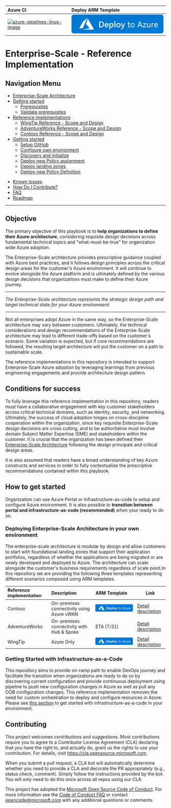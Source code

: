 | Azure CI | Deploy ARM Template |
|:-------------|:--------------|
| [![azure-pipelines-linux-image][]][azure-pipelines-linux-site] | [![Deploy To Azure](https://raw.githubusercontent.com/Azure/azure-quickstart-templates/master/1-CONTRIBUTION-GUIDE/images/deploytoazure.svg?sanitize=true)](https://ms.portal.azure.com/?feature.customportal=false#create/Microsoft.Template/uri/https%3A%2F%2Fraw.githubusercontent.com%2FAzure%2FAzOps%2Fmaster%2Ftemplate%2Fux-foundation.json) |

[azure-pipelines-linux-image]: https://dev.azure.com/mscet/Enterprise-Scale/_apis/build/status/master/CI%20-%20Linux?branchName=master
[azure-pipelines-linux-site]: https://dev.azure.com/mscet/Enterprise-Scale/_build/latest?definitionId=8&branchName=master

# Enterprise-Scale - Reference Implementation

## Navigation Menu

* [Enterprise-Scale Architecture](./docs/EnterpriseScale-Architecture.md)
* [Getting started](./docs/Deploy/Getting-Started.md)
  * [Prerequisites](./docs/Deploy/Prerequisites.md)
  * [Validate prerequisites](./docs/Deploy/Validate-prereqs.md)
* [Reference implementations](./docs/reference/Readme.md)
  * [WingTip Reference - Scope and Design](./docs/reference/wingtip/README.md)
  * [AdventureWorks Reference - Scope and Design](./docs/reference/adventureworks/README.md)
  * [Contoso Reference - Scope and Design](./docs/reference/contoso/Readme.md)
* [Getting started](./docs/Deploy/getting-started.md)
  * [Setup GitHub](./docs/Deploy/setup-github.md)
  * [Configure own environment](./docs/Deploy/configure-own-environment.md)
  * [Discovery and initialize](./docs/Deploy/discover-environment.md)
  * [Deploy new Policy assignment](./docs/Deploy/deploy-new-policy-assignment.md)
  * [Deploy landing zones](./docs/Deploy/deploy-deploy-landing-zones.md)
  * [Deploy new Policy Definition](./docs/Deploy/deploy-new-deploy-new-policy-definition.md)
<!--

Disabling it until docs are refreshed.

* Using reference implementation in your own environment
  * [Configure own environment](./docs/Deploy/Using-Reference-Implementation.md)
    * [Configure GitHub and run initialization](./docs/Deploy/Configure-run-initialization.md)
    * [Deploy platform infrastructure](./docs/Deploy/Deploy-platform-infra.md)
    * [Deploy landing zones](./docs/Deploy/Deploy-lz.md)
    * [Trigger deployments locally](./docs/Deploy/Trigger-local-deployment.md)
  * [Enterprise-Scale ARM template](./docs/Deploy/ES-schema.md)
-->
* [Known Issues](./docs/EnterpriseScale-known-issues.md)
* [How Do I Contribute?](./docs/EnterpriseScale-Contribution.md)
* [FAQ](./docs/EnterpriseScale-FAQ.md)
* [Roadmap](./docs/EnterpriseScale-roadmap.md)

---

## Objective

The primary objective of this playbook is to **help organizations to define their Azure architecture**, considering requisite design decisions across fundamental technical topics and "what-must-be-true" for organization wide Azure adoption. 

The Enterprise-Scale architecture provides prescriptive guidance coupled with Azure best practices, and it follows design principles across the critical design areas for the customer's Azure environment. It will continue to evolve alongside the Azure platform and is ultimately defined by the various design decisions that organizations must make to define their Azure journey.

---
_The Enterprise-Scale architecture represents the strategic design path and target technical state for your Azure environment._
***

Not all enterprises adopt Azure in the same way, so the Enterprise-Scale architecture may vary between customers. Ultimately, the technical considerations and design recommendations of the Enterprise-Scale architecture may lead to different trade-offs based on the customer's scenario. Some variation is expected, but if core recommendations are followed, the resulting target architecture will put the customer on a path to sustainable scale.

The reference implementations in this repository is intended to support Enterprise-Scale Azure adoption by leveraging learnings from previous engineering engagements and provide architecture design pattern.

## Conditions for success

To fully leverage this reference implementation in this repository, readers must have a collaborative engagement with key customer stakeholders across critical technical domains, such as identity, security, and networking. Ultimately, the success of cloud adoption hinges on cross-discipline cooperation within the organization, since key requisite Enterprise-Scale design decisions are cross cutting, and to be authoritative must involve domain Subject Matter Expertise (SME) and stakeholders within the customer. It is crucial that the organization has been defined their [Enterprise-Scale Architecture](./docs/EnterpriseScale-Architecture.md) following the design principals and critical design areas.

It is also assumed that readers have a broad understanding of key Azure constructs and services in order to fully contextualize the prescriptive recommendations contained within this playbook.

## How to get started

Organization can use Azure Portal or Infrastructure-as-code to setup and configure Azure environment. It is also possible to **transition between portal and infrastructure-as-code (recommended)** when your ready to do so. 

<!--
![Enterprise-Scale ](./docs/media/ES-process.png)
-->

### Deploying Enterprise-Scale Architecture in your own environment

The enterprise-scale architecture is modular by design and allow customers to start with foundational landing zones that support their application portfolios, regardless of whether the applications are being migrated or are newly developed and deployed to Azure. The architecture can scale alongside the customer's business requirements regardless of scale point.In this repository we are providing the following three templates representing different scenarios composed using ARM templates.

| Reference implementation | Description | ARM Template | Link |
|:-------------------------|:-------------|:-------------|------|
| Contoso | On-premises connectivity using Azure vWAN |[![Deploy To Azure](https://raw.githubusercontent.com/Azure/azure-quickstart-templates/master/1-CONTRIBUTION-GUIDE/images/deploytoazure.svg?sanitize=true)](https://ms.portal.azure.com/?feature.customportal=false#create/Microsoft.Template/uri/https%3A%2F%2Fraw.githubusercontent.com%2FAzure%2FAzOps%2Fmaster%2Ftemplate%2Fux-vwan.json) | [Detail description](./docs/reference/contoso/Readme.md) |
| AdventureWorks | On-premises connectivity with Hub & Spoke  | <!-- [![Deploy To Azure](https://raw.githubusercontent.com/Azure/azure-quickstart-templates/master/1-CONTRIBUTION-GUIDE/images/deploytoazure.svg?sanitize=true)](https://ms.portal.azure.com/?feature.customportal=false#create/Microsoft.Template/uri/https%3A%2F%2Fraw.githubusercontent.com%2FAzure%2FAzOps%2Fmaster%2Ftemplate%2Fux-hub-spoke.json) --> ETA (7/31) | [Detail description](./docs/reference/adventureworks/README.md) |
| WingTip | Azure Only |[![Deploy To Azure](https://raw.githubusercontent.com/Azure/azure-quickstart-templates/master/1-CONTRIBUTION-GUIDE/images/deploytoazure.svg?sanitize=true)](https://ms.portal.azure.com/?feature.customportal=false#create/Microsoft.Template/uri/https%3A%2F%2Fraw.githubusercontent.com%2FAzure%2FAzOps%2Fmaster%2Ftemplate%2Fux-foundation.json) | [Detail description](./docs/reference/wingtip/README.md) |

### Getting Started with Infrastructure-as-a-Code

This repository aims to provide on-ramp path to enable DevOps journey and facilitate the transition when organizations are ready to do so by discovering current configuration and provide continuous deployment using pipeline to push new configuration changes in Azure as well as pull any OOB configuration changes. This reference implementation removes the need for custom orchestration to deploy and configure resources in Azure. Please see [this section](./docs/Deploy/Configure-run-initialization.md) to get started with infrastructure-as-a-code in your environment.

## Contributing

This project welcomes contributions and suggestions.  Most contributions require you to agree to a
Contributor License Agreement (CLA) declaring that you have the right to, and actually do, grant us
the rights to use your contribution. For details, visit https://cla.opensource.microsoft.com.

When you submit a pull request, a CLA bot will automatically determine whether you need to provide
a CLA and decorate the PR appropriately (e.g., status check, comment). Simply follow the instructions
provided by the bot. You will only need to do this once across all repos using our CLA.

This project has adopted the [Microsoft Open Source Code of Conduct](https://opensource.microsoft.com/codeofconduct/).
For more information see the [Code of Conduct FAQ](https://opensource.microsoft.com/codeofconduct/faq/) or
contact [opencode@microsoft.com](mailto:opencode@microsoft.com) with any additional questions or comments.
